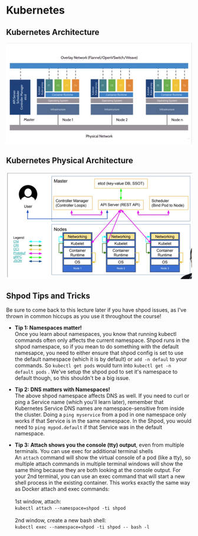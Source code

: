 # Kubernetes

## Kubernetes Architecture
![architecture1](docs/images/architecture.png)

## Kubernetes Physical Architecture
![architecture1](docs/images/physical-architecture.png)

## Shpod Tips and Tricks

Be sure to come back to this lecture later if you have shpod issues, as I've thrown in common hiccups as you use it throughout the course!

- **Tip 1: Namespaces matter!** <br>
Once you learn about namespaces, you know that running kubectl commands often only affects the current namespace. Shpod runs in the shpod namespace, so if you mean to do something with the default namesapce, you need to either ensure that shpod config is set to use the default namespace (which it is by default) or ``` add -n defaul ``` to your commands. So ``` kubectl get pods ``` would turn into ``` kubectl get -n default pods ``` . We've setup the shpod pod to set it's namespace to default though, so this shouldn't be a big issue.

- **Tip 2: DNS matters with Namespaces!** <br>
The above shpod namespace affects DNS as well. If you need to curl or ping a Service name (which you'll learn later), remember that Kubernetes Service DNS names are namespace-sensitive from inside the cluster. Doing a ``` ping myservice ``` from a pod in one namespace only works if that Service is in the same namespace. In the Shpod, you would need to ``` ping mypod.default ``` if that Service was in the default namespace.

- **Tip 3: Attach shows you the console (tty) output**, even from multiple terminals. You can use exec for additional terminal shells <br>
An ``` attach ``` command will show the virtual console of a pod (like a tty), so multiple attach commands in multiple terminal windows will show the same thing because they are both looking at the console output. For your 2nd terminal, you can use an exec command that will start a new shell process in the existing container. This works exactly the same way as Docker attach and exec commands: <br><br>
1st window, attach: <br> ``` kubectl attach --namespace=shpod -ti shpod ``` <br><br>
2nd window, create a new bash shell: <br> ``` kubectl exec --namespace=shpod -ti shpod -- bash -l ```